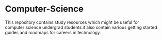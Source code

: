 # Computer-Science
This repository contains study resources which might be useful for computer science undergrad students.it also contain various getting started guides and roadmaps for careers in technology.
